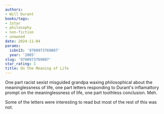 ```yaml
---
authors:
- Will Durant
books/tags:
- 1star
- philosophy
- non-fiction
- unowned
date: 2024-11-04
params:
  isbn13: '9780973769807'
  year: '2005'
slug: '9780973769807'
star_rating: 1
title: On the Meaning of Life
---
```


One part racist sexist misguided grandpa waxing philosophical about the meaninglessness of life, one part letters responding to Durant's inflamattory prompt on the meaninglessness of life, one part toothless conclusion. Meh.

Some of the letters were interesting to read but most of the rest of this was not.

<!--more-->